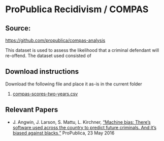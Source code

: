 # ProPublica Recidivism / COMPAS

## Source:
<https://github.com/propublica/compas-analysis>

This dataset is used to assess the likelihood that a criminal defendant will re-offend. The dataset used consisted of

## Download instructions

Download the following file and place it as-is in the current folder

1. [compas-scores-two-years.csv](https://github.com/propublica/compas-analysis/blob/master/compas-scores-two-years.csv)


## Relevant Papers

* J. Angwin, J. Larson, S. Mattu, L. Kirchner, [“Machine bias: There’s software used across the country to predict future criminals. And it’s biased against blacks,”](https://www.propublica.org/article/machine-bias-risk-assessments-in-criminal-sentencing) ProPublica, 23 May 2016
